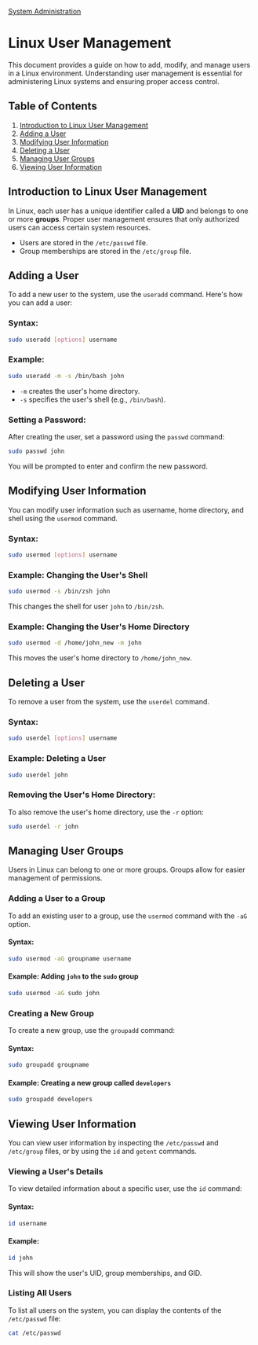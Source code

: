 [System Administration](../README.md)
# Linux User Management

This document provides a guide on how to add, modify, and manage users in a Linux environment. Understanding user management is essential for administering Linux systems and ensuring proper access control.

## Table of Contents
1. [Introduction to Linux User Management](#introduction-to-linux-user-management)
2. [Adding a User](#adding-a-user)
3. [Modifying User Information](#modifying-user-information)
4. [Deleting a User](#deleting-a-user)
5. [Managing User Groups](#managing-user-groups)
6. [Viewing User Information](#viewing-user-information)

## Introduction to Linux User Management

In Linux, each user has a unique identifier called a **UID** and belongs to one or more **groups**. Proper user management ensures that only authorized users can access certain system resources.

- Users are stored in the `/etc/passwd` file.
- Group memberships are stored in the `/etc/group` file.

## Adding a User

To add a new user to the system, use the `useradd` command. Here's how you can add a user:

### Syntax:
```bash
sudo useradd [options] username
```

### Example:
```bash
sudo useradd -m -s /bin/bash john
```

- `-m` creates the user's home directory.
- `-s` specifies the user's shell (e.g., `/bin/bash`).

### Setting a Password:

After creating the user, set a password using the `passwd` command:

```bash
sudo passwd john
```

You will be prompted to enter and confirm the new password.

## Modifying User Information

You can modify user information such as username, home directory, and shell using the `usermod` command.

### Syntax:
```bash
sudo usermod [options] username
```

### Example: Changing the User's Shell
```bash
sudo usermod -s /bin/zsh john
```
This changes the shell for user `john` to `/bin/zsh`.

### Example: Changing the User's Home Directory
```bash
sudo usermod -d /home/john_new -m john
```
This moves the user's home directory to `/home/john_new`.

## Deleting a User

To remove a user from the system, use the `userdel` command.

### Syntax:
```bash
sudo userdel [options] username
```

### Example: Deleting a User
```bash
sudo userdel john
```

### Removing the User's Home Directory:

To also remove the user's home directory, use the `-r` option:
```bash
sudo userdel -r john
```

## Managing User Groups

Users in Linux can belong to one or more groups. Groups allow for easier management of permissions.

### Adding a User to a Group

To add an existing user to a group, use the `usermod` command with the `-aG` option.

#### Syntax:
```bash
sudo usermod -aG groupname username
```

#### Example: Adding `john` to the `sudo` group
```bash
sudo usermod -aG sudo john
```

### Creating a New Group

To create a new group, use the `groupadd` command:

#### Syntax:
```bash
sudo groupadd groupname
```

#### Example: Creating a new group called `developers`
```bash
sudo groupadd developers
```
## Viewing User Information

You can view user information by inspecting the `/etc/passwd` and `/etc/group` files, or by using the `id` and `getent` commands.

### Viewing a User's Details

To view detailed information about a specific user, use the `id` command:

#### Syntax:
```bash
id username
```

#### Example:
```bash
id john
```

This will show the user's UID, group memberships, and GID.

### Listing All Users

To list all users on the system, you can display the contents of the `/etc/passwd` file:

```bash
cat /etc/passwd
```
